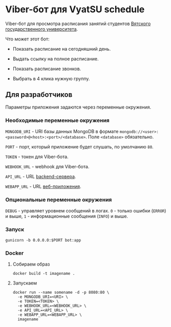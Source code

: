# Viber-бот для VyatSU schedule

Viber-бот для просмотра расписания занятий студентов [Вятского государственного университета](https://www.vyatsu.ru).

Что может этот бот:

- Показать расписание на сегодняшний день.

- Выдать ссылку на полное расписание.

- Показать расписание звонков.

- Выбрать в 4 клика нужную группу.

## Для разработчиков

Параметры приложения задаются через переменные окружения.

### Необходимые переменные окружения

`MONGODB_URI` - URI базы данных MongoDB в формате `mongodb://<user>:<password>@<host>:<port>/<database>`. 
Поле `<database>` обязательно.

`PORT` - порт, который приложение будет слушать, по умолчанию `80`.

`TOKEN` - токен для Viber-бота.

`WEBHOOK_URL` - webhook для Viber-бота.

`API_URL` - URL [backend-сервера](https://gitlab.com/vyatsu-schedule/backend).

`WEBAPP_URL` - URL [веб-приложения](https://gitlab.com/vyatsu-schedule/frontend).

### Опциональные переменные окружения

`DEBUG` - управляет уровнем сообщений в логах. `0` - только ошибки (`ERROR`) и выше,
`1` - информационные сообщения (`INFO`) и выше.

### Запуск

```
gunicorn -b 0.0.0.0:$PORT bot:app
```

### Docker

1. Собираем образ

   ```
   docker build -t imagename .
   ```

2. Запускаем
   
   ```
   docker run --name somename -d -p 8080:80 \
     -e MONGODB_URI=<URI> \
     -e TOKEN=<TOKEN> \
     -e WEBHOOK_URL=<WEBHOOK_URL> \
     -e API_URL=<API_URL> \
     -e WEBAPP_URL=<WEBAPP_URL> \
     imagename
   ```
